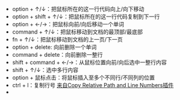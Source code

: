 - option + ↑/↓：把鼠标所在的这一行代码向上/向下移动
- option + shift + ↑/↓：把鼠标所在的这一行代码复制到下一行
- option + ←/→：把鼠标向前/向后移动一个单词
- command + ↑/↓：把鼠标移动到文档的最顶部/最底部
- fn + ↑/↓：把鼠标移动到文档的上一页/下一页
- option + delete: 向前删除一个单词
- command + delete：向前删除一整行
- shift + command + ←/→：从鼠标位置向前/向后选中一整行内容
- shift + ↑/↓：选中多行内容
- option + 鼠标点击：将鼠标插入至多个不同行/不同列的位置
- ctrl + l：复制行号 [来自Copy Relative Path and Line Numbers插件](https://marketplace.visualstudio.com/items?itemName=ezforo.copy-relative-path-and-line-numbers)
- 